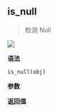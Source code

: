 ## is_null

> 检测 Null

![](https://img.shields.io/badge/-Object-blue)

**语法**

`is_null(obj)`

**参数**

**返回值**
